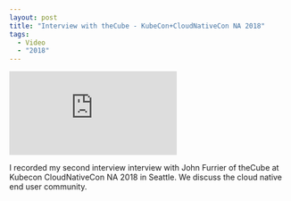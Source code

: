 ```yaml
---
layout: post
title: "Interview with theCube - KubeCon+CloudNativeCon NA 2018"
tags:
  - Video
  - "2018"
---
```


<p class="video-wrapper">
    <iframe src="https://www.youtube.com/embed/3vcfxbZwOFI" frameborder="0" allowfullscreen></iframe>
</p>

I recorded my second interview interview with John Furrier of theCube at Kubecon
CloudNativeCon NA 2018 in Seattle. We discuss the cloud native end user
community.
